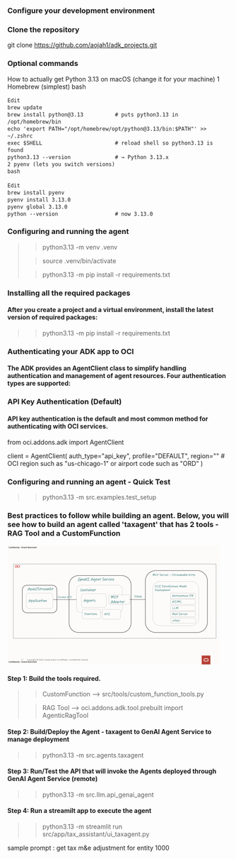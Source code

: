 ### Configure your development environment

### Clone the repository
git clone https://github.com/aojah1/adk_projects.git

### Optional commands
How to actually get Python 3.13 on macOS (change it for your machine)
    1 Homebrew (simplest)
    bash
    
    Edit
    brew update
    brew install python@3.13          # puts python3.13 in /opt/homebrew/bin
    echo 'export PATH="/opt/homebrew/opt/python@3.13/bin:$PATH"' >> ~/.zshrc
    exec $SHELL                       # reload shell so python3.13 is found
    python3.13 --version              # → Python 3.13.x
    2 pyenv (lets you switch versions)
    bash
    
    Edit
    brew install pyenv
    pyenv install 3.13.0
    pyenv global 3.13.0
    python --version                  # now 3.13.0

### Configuring and running the agent
>> python3.13 -m venv .venv
> 
>> source .venv/bin/activate
> 
>> python3.13 -m pip install -r requirements.txt

### Installing all the required packages
#### After you create a project and a virtual environment, install the latest version of required packages:

>> python3.13 -m pip install -r requirements.txt

### Authenticating your ADK app to OCI
#### The ADK provides an AgentClient class to simplify handling authentication and management of agent resources. Four authentication types are supported:

### API Key Authentication (Default)
#### API key authentication is the default and most common method for authenticating with OCI services.

from oci.addons.adk import AgentClient

client = AgentClient(
    auth_type="api_key",
    profile="DEFAULT",
    region="<your-region>"  # OCI region such as "us-chicago-1" or airport code such as "ORD"
)

### Configuring and running an agent - Quick Test

>> python3.13 -m src.examples.test_setup  

### Best practices to follow while building an agent. Below, you will see how to build an agent called 'taxagent' that has 2 tools - RAG Tool and a CustomFunction
![config/img.png](config/img.png)

#### Step 1: Build the tools required.

>> CustomFunction --> src/tools/custom_function_tools.py
> 
>> RAG Tool --> oci.addons.adk.tool.prebuilt import AgenticRagTool

#### Step 2: Build/Deploy the Agent - taxagent to GenAI Agent Service to manage deployment

>> python3.13 -m src.agents.taxagent

#### Step 3: Run/Test the API that will invoke the Agents deployed through GenAI Agent Service (remote)

>>  python3.13 -m src.llm.api_genai_agent 

#### Step 4: Run a streamilt app to execute the agent

>> python3.13 -m streamlit run src/app/tax_assistant/ui_taxagent.py

sample prompt : get tax m&e adjustment for entity 1000


